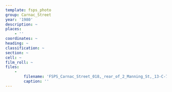 ```yaml
---
template: fsps_photo
group: Carnac_Street
year: '1980'
description: ~
places:
    - ''
coordinates: ~
heading: ~
classification: ~
section: ~
cell: ~
film_roll: ~
files:
    -
        filename: 'FSPS_Carnac_Street_018,_rear_of_2_Manning_St,_13-C-7,_1980.png'
        caption: ''
---
```

